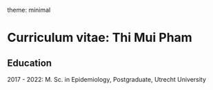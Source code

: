 theme: minimal
# Curriculum vitae: Thi Mui Pham 

## Education
2017 - 2022: M. Sc. in Epidemiology, Postgraduate, Utrecht University


